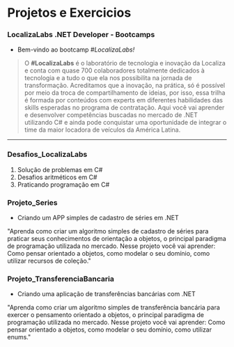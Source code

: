 # Projetos e Exercicios

### LocalizaLabs .NET Developer - Bootcamps
* Bem-vindo ao bootcamp _#LocalizaLabs!_
  
> O **#LocalizaLabs** é o laboratório de tecnologia e inovação da Localiza e conta com quase 700 colaboradores totalmente dedicados à tecnologia e a tudo o que ela nos possibilita na jornada de transformação. Acreditamos que a inovação, na prática, só é possível por meio da troca de compartilhamento de ideias, por isso, essa trilha é formada por conteúdos com experts em diferentes habilidades das skills esperadas no programa de contratação. Aqui você vai aprender e desenvolver competências buscadas no mercado de .NET utilizando C# e ainda pode conquistar uma oportunidade de integrar o time da maior locadora de veículos da América Latina.

---

### Desafios_LocalizaLabs
1. Solução de problemas em C#
2. Desafios aritméticos em C#
3. Praticando programação em C#

### Projeto_Series
* Criando um APP simples de cadastro de séries em .NET

"Aprenda como criar um algoritmo simples de cadastro de séries para praticar seus conhecimentos de orientação a objetos, o principal paradigma de programação utilizada no mercado. Nesse projeto você vai aprender: Como pensar orientado a objetos, como modelar o seu domínio, como utilizar recursos de coleção."

### Projeto_TransferenciaBancaria 
* Criando uma aplicação de transferências bancárias com .NET

"Aprenda como criar um algoritmo simples de transferência bancária para exercer o pensamento orientado a objetos, o principal paradigma de programação utilizada no mercado. Nesse projeto você vai aprender: Como pensar orientado a objetos, como modelar o seu domínio, como utilizar enums."